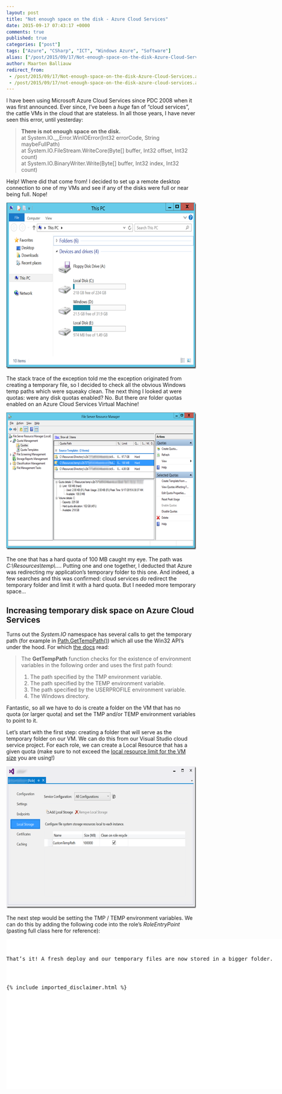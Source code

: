 ```yaml
---
layout: post
title: "Not enough space on the disk - Azure Cloud Services"
date: 2015-09-17 07:43:17 +0000
comments: true
published: true
categories: ["post"]
tags: ["Azure", "CSharp", "ICT", "Windows Azure", "Software"]
alias: ["/post/2015/09/17/Not-enough-space-on-the-disk-Azure-Cloud-Services.aspx", "/post/2015/09/17/not-enough-space-on-the-disk-azure-cloud-services.aspx"]
author: Maarten Balliauw
redirect_from:
 - /post/2015/09/17/Not-enough-space-on-the-disk-Azure-Cloud-Services.aspx.html
 - /post/2015/09/17/not-enough-space-on-the-disk-azure-cloud-services.aspx.html
---
```

<p>I have been using Microsoft Azure Cloud Services since PDC 2008 when it was first announced. Ever since, I’ve been a <em>huge</em> fan of “cloud services”, the cattle VMs in the cloud that are stateless. In all those years, I have never seen this error, until yesterday:</p> 

<blockquote> <p><strong>There is not enough space on the disk.</strong><br>at System.IO.__Error.WinIOError(Int32 errorCode, String maybeFullPath)<br>at System.IO.FileStream.WriteCore(Byte[] buffer, Int32 offset, Int32 count)<br>at System.IO.BinaryWriter.Write(Byte[] buffer, Int32 index, Int32 count)</p>

</blockquote>

 <p>Help! Where did that come from! I decided to set up a remote desktop connection to one of my VMs and see if any of the disks were full or near being full. Nope!</p> <p><a href="/images/image_357.png"><img title="Azure temp path full" style="border-left-width: 0px; border-right-width: 0px; background-image: none; border-bottom-width: 0px; padding-top: 0px; padding-left: 0px; display: inline; padding-right: 0px; border-top-width: 0px" border="0" alt="Azure temp path full" src="/images/image_thumb_317.png" width="644" height="441"></a></p> <p>The stack trace of the exception told me the exception originated from creating a temporary file, so I decided to check all the obvious Windows temp paths which were squeaky clean. The next thing I looked at were quotas: were any disk quotas enabled? No. But there <em>are</em> folder quotas enabled on an Azure Cloud Services Virtual Machine!</p> <p><a href="/images/image_358.png"><img title="Azure temporary folder TEMP TMP quotas 100 MB" style="border-left-width: 0px; border-right-width: 0px; background-image: none; border-bottom-width: 0px; padding-top: 0px; padding-left: 0px; display: inline; padding-right: 0px; border-top-width: 0px" border="0" alt="Azure temporary folder TEMP TMP quotas 100 MB" src="/images/image_thumb_318.png" width="644" height="364"></a></p> <p>The one that has a hard quota of 100 MB caught my eye. The path was <em>C:\Resources\temp\…</em>. Putting one and one together, I deducted that Azure was redirecting my application’s temporary folder to this one. And indeed, a few searches and this was confirmed: cloud services <em>do </em>redirect the temporary folder and limit it with a hard quota. But I needed more temporary space…</p> <h2>Increasing temporary disk space on Azure Cloud Services</h2> <p>Turns out the <em>System.IO</em> namespace has several calls to get the temporary path (for example in <a href="http://referencesource.microsoft.com/#mscorlib/system/io/path.cs,886">Path.GetTempPath()</a>) which all use the Win32 API’s under the hood. For which <a href="https://msdn.microsoft.com/en-us/library/windows/desktop/aa364992(v=vs.85).aspx">the docs</a> read:</p> 

<blockquote> <p>The <strong>GetTempPath</strong> function checks for the existence of environment variables in the following order and uses the first path found:  <ol> <li>The path specified by the TMP environment variable.  <li>The path specified by the TEMP environment variable.  <li>The path specified by the USERPROFILE environment variable.  <li>The Windows directory.</li></ol>

</blockquote>

 <p>Fantastic, so all we have to do is create a folder on the VM that has no quota (or larger quota) and set the TMP and/or TEMP environment variables to point to it.</p> <p>Let’s start with the first step: creating a folder that will serve as the temporary folder on our VM. We can do this from our Visual Studio cloud service project. For each role, we can create a Local Resource that has a given quota (make sure to not exceed the <a href="https://azure.microsoft.com/en-us/documentation/articles/cloud-services-sizes-specs/">local resource limit for the VM size</a> you are using!)</p> <p><a href="/images/image_359.png"><img title="Create local resource on Azure VM" style="border-left-width: 0px; border-right-width: 0px; background-image: none; border-bottom-width: 0px; padding-top: 0px; padding-left: 0px; display: inline; padding-right: 0px; border-top-width: 0px" border="0" alt="Create local resource on Azure VM" src="/images/image_thumb_319.png" width="644" height="377"></a></p> <p>The next step would be setting the TMP / TEMP environment variables. We can do this by adding the following code into the role’s <em>RoleEntryPoint</em> (pasting full class here for reference):</p> <div id="scid:9D7513F9-C04C-4721-824A-2B34F0212519:ae5e598a-b342-4ef3-8bfe-f0859bbd8d8b" class="wlWriterEditableSmartContent" style="float: none; padding-bottom: 0px; padding-top: 0px; padding-left: 0px; margin: 0px; display: inline; padding-right: 0px"><pre style=" width: 829px; height: 398px;background-color:White;overflow: auto;"><div><!--

Code highlighting produced by Actipro CodeHighlighter (freeware)
http://www.CodeHighlighter.com/

--><span style="color: #0000FF;">public</span><span style="color: #000000;"> </span><span style="color: #0000FF;">class</span><span style="color: #000000;"> WorkerRole : RoleEntryPoint
{
    </span><span style="color: #0000FF;">private</span><span style="color: #000000;"> </span><span style="color: #0000FF;">const</span><span style="color: #000000;"> </span><span style="color: #0000FF;">string</span><span style="color: #000000;"> _customTempPathResource </span><span style="color: #000000;">=</span><span style="color: #000000;"> </span><span style="color: #800000;">&quot;</span><span style="color: #800000;">CustomTempPath</span><span style="color: #800000;">&quot;</span><span style="color: #000000;">;

    </span><span style="color: #0000FF;">private</span><span style="color: #000000;"> CancellationTokenSource _cancellationTokenSource;

    </span><span style="color: #0000FF;">public</span><span style="color: #000000;"> </span><span style="color: #0000FF;">override</span><span style="color: #000000;"> </span><span style="color: #0000FF;">bool</span><span style="color: #000000;"> OnStart()
    {
        </span><span style="color: #008000;">//</span><span style="color: #008000;"> Set TEMP path on current role</span><span style="color: #008000;">
</span><span style="color: #000000;">        </span><span style="color: #0000FF;">string</span><span style="color: #000000;"> customTempPath </span><span style="color: #000000;">=</span><span style="color: #000000;"> RoleEnvironment.GetLocalResource(_customTempPathResource).RootPath;
        Environment.SetEnvironmentVariable(</span><span style="color: #800000;">&quot;</span><span style="color: #800000;">TMP</span><span style="color: #800000;">&quot;</span><span style="color: #000000;">, customTempPath);
        Environment.SetEnvironmentVariable(</span><span style="color: #800000;">&quot;</span><span style="color: #800000;">TEMP</span><span style="color: #800000;">&quot;</span><span style="color: #000000;">, customTempPath);

        </span><span style="color: #0000FF;">return</span><span style="color: #000000;"> </span><span style="color: #0000FF;">base</span><span style="color: #000000;">.OnStart();
    }
}</span></div></pre><!-- Code inserted with Steve Dunn's Windows Live Writer Code Formatter Plugin.  http://dunnhq.com --></div>
<p>That’s it! A fresh deploy and our temporary files are now stored in a bigger folder.</p>

{% include imported_disclaimer.html %}

